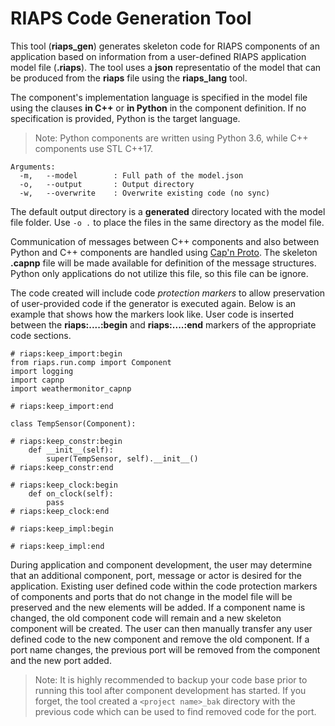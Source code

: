 # RIAPS Code Generation Tool

This tool (**riaps_gen**) generates skeleton code for RIAPS components of an application based on information from a user-defined RIAPS application model file (**.riaps**). The tool uses a **json** representatio of the model that can be produced from the **riaps** file using the **riaps_lang** tool. 

The component's implementation language is specified in the model file using the clauses **in C++** or **in Python** in the component definition. If no specification is provided, Python is the target language.  

>Note: Python components are written using Python 3.6, while C++ components use STL C++17.

```
Arguments:
  -m,   --model        : Full path of the model.json
  -o,   --output       : Output directory
  -w,   --overwrite    : Overwrite existing code (no sync)
```

The default output directory is a **generated** directory located with the model file folder.  Use ```-o .``` to place the files in the same directory as the model file.

Communication of messages between C++ components and also between Python and C++ components are handled using [Cap'n Proto](https://capnproto.org/).  The skeleton **.capnp** file will be made available for definition of the message structures.  Python only applications do not utilize this file, so this file can be ignore.

The code created will include code *protection markers* to allow preservation of user-provided code if the generator is executed again.  Below is an example that shows how the markers look like. User code is inserted between the **riaps:....:begin** and **riaps:....:end** markers of the appropriate code sections.

````
# riaps:keep_import:begin
from riaps.run.comp import Component
import logging
import capnp
import weathermonitor_capnp

# riaps:keep_import:end

class TempSensor(Component):

# riaps:keep_constr:begin
    def __init__(self):
        super(TempSensor, self).__init__()
# riaps:keep_constr:end

# riaps:keep_clock:begin
    def on_clock(self):
        pass
# riaps:keep_clock:end

# riaps:keep_impl:begin

# riaps:keep_impl:end
````

During application and component development, the user may determine that an additional component, port, message or actor is desired for the application.  Existing user defined code within the code protection markers of components and ports that do not change in the model file will be preserved and the new elements will be added. If a component name is changed, the old component code will remain and a new skeleton component will be created.  The user can then manually transfer any user defined code to the new component and remove the old component. If a port name changes, the previous port will be removed from the component and the new port added.  

>Note: It is highly recommended to backup your code base prior to running this tool after component development has started. If you forget, the tool created a ```<project name>_bak``` directory with the previous code which can be used to find removed code for the port.

